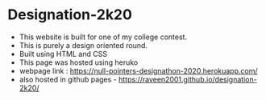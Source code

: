 # Designation-2k20
  - This website is built for one of my college contest.
  - This is purely a design oriented round.
  - Built using HTML and CSS
  - This page was hosted using heruko
  - webpage link : https://null-pointers-designathon-2020.herokuapp.com/
  - also hosted in github pages - https://raveen2001.github.io/designation-2k20/
